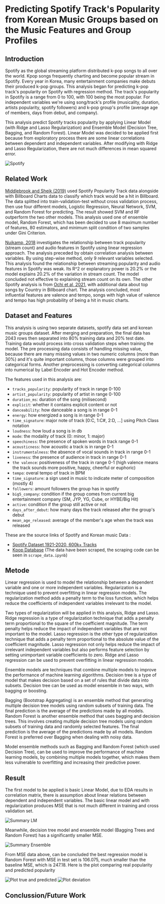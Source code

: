 # Predicting Spotify Track's Popularity from Korean Music Groups based on the Music Features and Group Profiles

## Introduction

Spotify as the global streaming platform distributed k-pop songs to all over the world. Kpop songs frequently charting and become popular stream in Spotify. Every year in Korea, many entertainment companies make debuts their produced k-pop groups. This analysis began for predicting k-pop track's popularity on Spotify with regression method. The track's popularity in Spotify is a range from 0 to 100, with 100 being the most popular. For independent variables we're using song/track's profile (musicality, duration, artists popularity, spotify followers) and k-pop group's profile (average age of members, days from debut, and company).

This analysis predict Spotify tracks popularity by applying Linear Model (with Ridge and Lasso Regularization) and Ensemble Model (Decision Tree, Bagging, and Random Forest). Linear Model was decided to be applied first because from exploratory process there are some linear correlations between dependent and independent variables. After modifying with Ridge and Lasso Regularization, there are not much differences in mean squared error. 

![Spotify](images/Spotify_Logo_CMYK_Green.png)

## Related Work
[Middlebrook and Sheik (2019)](https://arxiv.org/pdf/1908.08609.pdf) used Spotify Popularity Track data alongside with Billboard Charts data to classify which track would be a hit in Billboard. The data splitted into train-validation-test without cross validation process, then use four different models, Logistic Regression, Neural Network, SVM, and Random Forest for predicting. The result showed SVM and RF outperform the two other models. This analysis used one of ensemble model, Random Forest, which has been decided to use 8 maximum number of features, 80 estimators, and minimum split condition of two samples under Gini Criterion.

[Nujkamp, 2018](http://essay.utwente.nl/75422/1/NIJKAMP_BA_IBA.pdf) investigates the relationship between track popularity (stream count) and audio features in Spotify using linear regression approach. The analysis preceded by obtain correlation analysis between variables. By using step-wise method, only 9 relevant variables selected. This analysis found the relationship between streaming popularity and audio features in Spotify was weak. Its R^2 or explanatory power is 20.2% or the model explains 20.2% of the variation in stream count. The model concluded not effective to explaining stream count on its own. The other Spotify analysis is from [Ochi et al, 2021](https://arxiv.org/ftp/arxiv/papers/2108/2108.02370.pdf), with additional data about top songs by Country in Billboard chart. The analysis concluded, most influential features are valence and tempo, songs with high value of valence and tempo has high probability of being a hit in music charts.

## Dataset and Features

This analysis is using two separate datasets, spotify data set and korean music groups dataset. After merging and preparation, the final data has 2043 rows then separated into 80% training data and 20% test date. Training data would process into cross validation steps when training the model. The pre processing data consists of handling missing value, because there are many missing values in two numeric columns (more than 30%) and it's quite important columns, those columns were grouped into categorical forms. Another preprocessing is converting categorical columns into numerical by Label Encoder and Hot Encoder method.

The features used in this analysis are:
- `tracks_popularity`: popularity of track in range 0-100 
- `artist_popularity`: popularity of artist in range 0-100 
- `duration_ms`: duration of the song (milisecond)
- `explicit`: whether it contains explicit content or not
- `danceability`: how danceable a song is in range 0-1
- `energy`: how energized a song is in range 0-1
- `time_signature`: major note of track [0:C, 1:C#, 2:D, ...] using Pitch Class notation
- `loudness`: how loud a song is in db
- `mode`: the modality of track (0: minor, 1: major)
- `speechiness`: the presence of spoken words in track range 0-1
- `acousticness`: how acoustic a track is in range 0-1
- `instrumentalness`: the absence of vocal sounds in track in range 0-1
- `liveness`: the presence of audience in track in range 0-1
- `the valence`: positiveness of the track in range 0-1 (high valence means the track sounds more positive, happy, cheerful or euphoric)
- `tempo`: overal tempo of track in BPM
- `time_signature`: a sign used in music to indicate meter of composition (mostly 4)
- `followers`: amount followers the group has in spotify
- `big5_company`: condition if the group comes from current big entertainment company (SM, JYP, YG, Cube, or HYBE/Big Hit)
- `active`: condition if the group still active or not
- `days_after_debut`: how many days the track released after the group's debut
- `mean_age_released`: average of the member's age when the track was released

These are the source links of Spotify and Korean music Data :
- [Spotify Dataset 1921-2020, 600k+ Tracks](https://www.kaggle.com/datasets/yamaerenay/spotify-dataset-19212020-600k-tracks)
- [Kpop Database](https://dbkpop.com/) (The data have been scraped, the scraping code can be seen in `scrape_data.ipynb`)

## Metode
Linear regression is used to model the relationship between a dependent variable and one or more independent variables. Regularization is a technique used to prevent overfitting in linear regression models. The regularization method adds a penalty term to the loss function, which helps reduce the coefficients of independent variables irrelevant to the model.

Two types of regularization will be applied in this analysis, Ridge and Lasso. Ridge regression is a type of regularization technique that adds a penalty term proportional to the square of the coefficient magnitude. The term penalty helps reduce the impact of independent variables that are not important to the model. Lasso regression is the other type of regularization technique that adds a penalty term proportional to the absolute value of the coefficient magnitude. Lasso regression not only helps reduce the impact of irrelevant independent variables but also performs feature selection by setting unimportant variable coefficients to zero. Ridge and Lasso regression can be used to prevent overfitting in linear regression models.

Ensemble models are techniques that combine multiple models to improve the performance of machine learning algorithms. Decision tree is a type of model that makes decision based on a set of rules that divide data into subsets. Decision tree can be used as model ensemble in two ways, with bagging or boosting.

Bagging (Bootstrap Aggregating) is an ensemble method that generating multiple decision tree models using random subsets of training data. The final prediction is the average of the predictions made by all models. Random Forest is another ensemble method that uses bagging and decision trees. This involves creating multiple decision tree models using random subsets of training data and randomly selected features. The final prediction is the average of the predictions made by all models. Random Forest is preferred over Bagging when dealing with noisy data.

Model ensemble methods such as Bagging and Random Forest (which used Decision Tree), can be used to improve the performance of machine learning models, by combining multiple models together, which makes them less vulnerable to overfitting and increasing their predictive power.

## Result
The first model to be applied is basic Linear Model, due to EDA results in correlation matrix, there is assumption about linear relations between dependent and independent variables. The basic linear model and with regularization produces MSE that is not much different in training and cross validation set.

![Summary LM](images/summary_lm.png)

Meanwhile, decision tree model and ensemble model (Bagging Trees and Random Forest) has a significantly smaller MSE.

![Summary Ensemble](images/summary_ensemble.png)

From MSE data above, can be concluded the best regression model is Random Forest with MSE in test set is 106.075, much smaller than the baseline MSE, which is 247.18. Here is the plot comparing real popularity and predicted popularity

![Plot true and predicted](images/plot1.png)
![Plot deviation](images/deviation.png)

## Conclussion/Future Work


